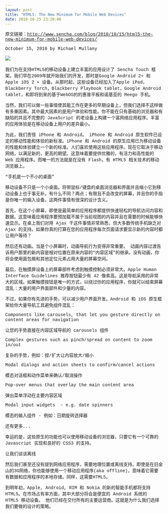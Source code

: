 ```yaml
---
layout: post
title: "HTML5: The New Minimum for Mobile Web Devices"
date: 2010-10-25 23:20:00
---
```

<span style="font-family: Courier;">原文链接：</span>[<span style="font-family: Courier;">http://www.sencha.com/blog/2010/10/15/html5-the-new-minimum-for-mobile-web-devices/</span>](http://www.sencha.com/blog/2010/10/15/html5-the-new-minimum-for-mobile-web-devices/)

<span style="font-family: Courier;">October 15, 2010 by Michael Mullany</span>

![](http://images.cnblogs.com/cnblogs_com/leavingme/ios-android.jpg)&nbsp;

<span style="font-family: Courier;">我们为在支持HTML5的移动设备上建立丰富的应用设计了 Sencha Touch 框架。我们早在2009年就开始我们的开发，那时是Google Android 2+ 和 Apple iOS 2 + 设备。从那时起，这些设备已经加入了Apple iPad，Blackberry Torch，Blackberry Playbook tablet，Google Android tablet，和即将到来的基于WebOS的的惠普平板和诺基亚的 Meego 手机。</span>

<span style="font-family: Courier;">当然，我们可以做一些事情使其能工作在更多的早期设备上，但我们选择不这样做有多重因素。其中最大因素的是用户体验和性能。你不能在只有基础的浏览器和有缺陷的并且不完整的 JavaScript 的老设备上构建一个富网络应用程序。丰富的应用体验是在移动设备上用户的差异最小。</span>

<span style="font-family: Courier;">为此，我们责怪 iPhone 和 Android。 
iPhone 和 Android 原生软件已设定的移动性能和体验的新标准。iPhone 和 Android 的原生应用已为移动设备的性能和体验建立一个新的标准。人们喜欢使用这些应用程序。现在它取决于移动网络，以满足新的，更高的期望。这意味着要提供优雅的，有活力和高性能的 Web 应用程序。而唯一的方法就是在没有 Flash，有 HTML5 相关技术的移动浏览器上。</span>

<span style="font-family: Courier;">“手机是一个不小的桌面”</span>

<span style="font-family: Courier;">移动设备不只是一个小桌面。将带鼠标/键盘的桌面浏览器和界面并且缩小它到移动设备上也于事无补。有什么不同？两点；有限且不会改变的屏幕，并且你的手指是你唯一的输入设备。这两件事情有很深的设计含义。</span>

<span style="font-family: Courier;">首先，在这个小屏幕，即使是最简单的应用程序都提供快速轻松的导航访问内容和数据。这意味着应用程序要预加载不属于当前视图的内容并且在需要的时候能够快速显示。在桌上我们对用 Ajax 干这件事情非常熟悉，但大多数传统手机缺乏对 Ajax 的支持。如果你真的打算在您的应用程序每次页面请求要显示新的内容时都让用户等待？</span>

<span style="font-family: Courier;">然后还有动画。当是个小屏幕时，动画导航行为变得非常重要。&nbsp;动画内容过渡告诉用户那里的新内容是相对位置在原来内容的“内容区域”的继承。没有动画，你将会使用面包屑和其他定位元素占用大量的屏幕空间。</span>

<span style="font-family: Courier;">最后，在触摸屏设备上的屏幕部件考虑到触摸控制必须非常大。Apple Human Interface Guidelines 推荐按钮最少有 42 像素高。这是导航采用的非常大的区域。如果触摸按钮是唯一的方式，以绕过你的应用程序，你就可以结束屏幕混乱：大量的用户界面部件和少量的内容。</span>

<span style="font-family: Courier;">不过，如果你有先进的手势，可以减少用户界面开发。Android 和 iOS 原生框架给你大量导航工具避免组件混乱：</span>

<span style="font-family: Courier;">Components like carousels, that let you gesture directly on content areas for navigation</span>

<span style="font-family: Courier;">让您的手势直接在内容区域导航的&nbsp;carousels 组件</span>

<span style="font-family: Courier;">Complex gestures such as pinch/spread on content to zoom in/out</span>

<span style="font-family: Courier;">复杂的手势，例如：捏/扩大让内容放大/缩小</span>

<span style="font-family: Courier;">Modal dialogs and action sheets to confirm/cancel actions</span>

<span style="font-family: Courier;">模态对话框和动作菜单来确认/取消操作&nbsp;</span>

<span style="font-family: Courier;">Pop-over menus that overlay the main content area</span>

<span style="font-family: Courier;">弹出菜单浮动在主要内容区域</span>

<span style="font-family: Courier;">Modal input widgets &nbsp;- e.g. date spinners</span>

<span style="font-family: Courier;">模态的输入组件 - 例如：日期旋转选择器&nbsp;</span>

<span style="font-family: Courier;">还有更多...</span>

<span style="font-family: Courier;">幸运的是，这些原生的功能也可以使用移动设备的浏览器，只要它有一个可靠的 Javascript 实现和良好的 CSS3 的支持。</span>

<span style="font-family: Courier;">让我们谈谈离线&nbsp;</span>

<span style="font-family: Courier;">然后我们甚至还没有提到网络应用程序，需要地理位置或离线支持。即使是在旧金山的3G网络，你也能够使用一个移动应用程序(aka offline)，意味着它需要有数据和应用程序的本地存储。同样，这需要HTML5。</span>

<span style="font-family: Courier;">到明年初，Apple, Android, RIM 和 Nokia 的新的智能手机都将支持 HTML5。在市场占有率方面，其中大部分将会是便宜的 Android 系统的 HTML5 移动设备。 他们已经在交付所有的主要运营商。这就是为什么我们选择我们要做的设计的策略。&nbsp;</span>
